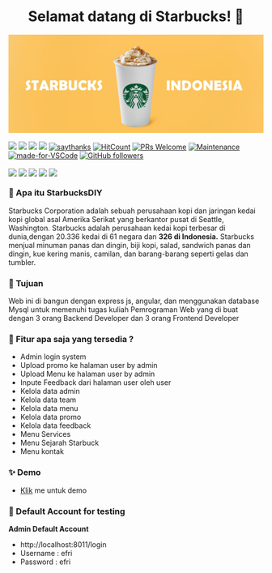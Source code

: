 <h1 align="center">Selamat datang di Starbucks! 👋</h1>

<p align="center">
  <img src="public/asset/banner1.jpg" widht="100"/>
</p>

[![](https://img.shields.io/github/issues/Syauqizaidan/GameINA?style=flat-square)](https://img.shields.io/github/issues/Syauqizaidan/GameINA?style=flat-square) ![](https://img.shields.io/github/stars/Syauqizaidan/GameINA?style=flat-square)
![](https://img.shields.io/github/forks/Syauqizaidan/GameINA?style=flat-square) ![](https://img.shields.io/github/license/Syauqizaidan/GameINA?style=flat-square) [![saythanks](https://img.shields.io/badge/say-thanks-ff69b4.svg?style=flat-square)](https://saythanks.io/to/efry678@gmail.com) [![HitCount](http://hits.dwyl.com/syauqizaidan/https://githubcom/Syauqizaidan/GameINA.svg)](http://hits.dwyl.com/syauqizaidan/https://githubcom/Efrii/Pemrog-WEB)  [![PRs Welcome](https://img.shields.io/badge/PRs-welcome-brightgreen.svg?style=flat-square)](http://makeapullrequest.com) [![Maintenance](https://img.shields.io/badge/Maintained%3F-yes-green.svg?style=flat-square)](https://GitHub.com/Naereen/StrapDown.js/graphs/commit-activity) [![made-for-VSCode](https://img.shields.io/badge/Made%20for-Atom-1f425f.svg?style=flat-square)](https://atom.io/) [![GitHub followers](https://img.shields.io/github/followers/syauqizaidan.svg?style=flat-square&label=Follow&maxAge=2592000)](https://github.com/Efrii?tab=followers)

<p align="center">
	
<img align="center" src="http://ForTheBadge.com/images/badges/built-with-love.svg"> <img align="center" src="http://ForTheBadge.com/images/badges/made-with-javascript.svg"> <img align="center" src="http://ForTheBadge.com/images/badges/makes-people-smile.svg"> <img align="center" src="http://ForTheBadge.com/images/badges/built-by-developers.svg"> 
<img align="center" src="https://forthebadge.com/images/badges/validated-html5.svg">
</p>

### 🎁 Apa itu StarbucksDIY
Starbucks Corporation adalah sebuah perusahaan kopi dan jaringan kedai kopi global asal Amerika Serikat yang berkantor pusat di Seattle, Washington. Starbucks adalah perusahaan kedai kopi terbesar di dunia,dengan 20.336 kedai di 61 negara dan **326 di Indonesia.** Starbucks menjual minuman panas dan dingin, biji kopi, salad, sandwich panas dan dingin, kue kering manis, camilan, dan barang-barang seperti gelas dan tumbler.

### 🤔 Tujuan 
Web ini di bangun dengan express js, angular, dan menggunakan database Mysql untuk memenuhi tugas kuliah Pemrograman Web yang di buat dengan 3 orang Backend Developer dan 3 orang Frontend Developer

### 🤨 Fitur apa saja yang tersedia ?
- Admin login system
- Upload promo ke halaman user by admin
- Upload Menu ke halaman user by admin
- Inpute Feedback dari halaman user oleh user
- Kelola data admin
- Kelola data team
- Kelola data menu
- Kelola data promo
- Kelola data feedback
- Menu Services
- Menu Sejarah Starbuck
- Menu kontak

### ✨ Demo
- <a href="http://starmindiy.mercedes1.host/">Klik</a> me untuk demo 

 ### 👤 Default Account for testing
	
**Admin Default Account**
- http://localhost:8011/login
- Username : efri
- Password : efri

